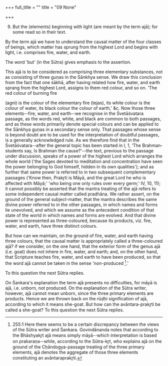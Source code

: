 +++
full_title = ""
title = "09 None"

+++


9. But the (elements) beginning with light (are meant by the term ajā); for some read so in their text.

By the term ajā we have to understand the causal matter of the four classes of beings, which matter has sprung from the highest Lord and begins with light, i.e. comprises fire, water, and earth.

The word 'but' (in the Sūtra) gives emphasis to the assertion.

This ajā is to be considered as comprising three elementary substances, not as consisting of three guṇas in the Sānkhya sense. We draw this conclusion from the fact that one śākhā, after having related how fire, water, and earth sprang from the highest Lord, assigns to them red colour, and so on. 'The red colour of burning fire

 (agni) is the colour of the elementary fire (tejas), its white colour is the colour of water, its black colour the colour of earth,' &c. Now those three elements--fire, water, and earth--we recognise in the Śvetāśvatara passage, as the words red, white, and black are common to both passages, and as these words primarily denote special colours and can be applied to the Sānkhya guṇas in a secondary sense only. That passages whose sense is beyond doubt are to be used for the interpretation of doubtful passages, is a generally acknowledged rule. As we therefore find that in the Śvetāśvatara--after the general topic has been started in I, 1, 'The Brahman-students say, Is Brahman the cause?'--the text, previous to the passage under discussion, speaks of a power of the highest Lord which arranges the whole world ('the Sages devoted to meditation and concentration have seen the power belonging to God himself, hidden in its own qualities'); and as further that same power is referred to in two subsequent complementary passages ('Know then, Prakr̥ti is Māyā, and the great Lord he who is affected with Māyā;' 'who being one only rules over every germ;' IV, 10, 11); it cannot possibly be asserted that the mantra treating of the ajā refers to some independent causal matter called pradhāna. We rather assert, on the ground of the general subject-matter, that the mantra describes the same divine power referred to in the other passages, in which names and forms lie unevolved, and which we assume as the antecedent condition of that state of the world in which names and forms are evolved. And that divine power is represented as three-coloured, because its products, viz. fire, water, and earth, have three distinct colours.

But how can we maintain, on the ground of fire, water, and earth having three colours, that the causal matter is appropriately called a three-coloured ajā? if we consider, on the one hand, that the exterior form of the genus ajā (i.e. goat) does not inhere in fire, water, and earth; and, on the other hand, that Scripture teaches fire, water, and earth to have been produced, so that the word ajā cannot be taken in the sense 'non-produced [^fn_238].'

To this question the next Sūtra replies.

[^fn_238]: 255:1 Here there seems to be a certain discrepancy between the  views of the Sūtra writer and Śankara. Govindānanda notes that according to the Bhāshyakr̥t ajā means simply māyā--which interpretation is based on prakaraṇa--while, according to the Sūtra-kr̥t, who explains ajā on the ground of the Cḥāndogya-passage treating of the three primary elements, ajā denotes the aggregate of those three elements constituting an avāntaraprakr̥ti.

On Śankara's explanation the term ajā presents no difficulties, for māyā is ajā, i.e. unborn, not produced. On the explanation of the Sūtra writer, however, ajā cannot mean unborn, since the three primary elements are products. Hence we are thrown back on the rūḍḥi signification of ajā, according to which it means she-goat. But how can the avāntara-prakr̥ti be called a she-goat? To this question the next Sūtra replies.

